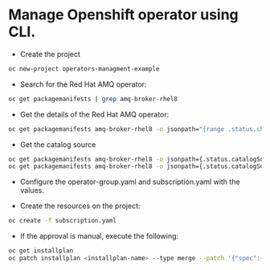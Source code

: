# Manage Openshift operator using CLI.

- Create the project

```sh
oc new-project operators-managment-example
```

- Search for the Red Hat AMQ operator:

```sh
oc get packagemanifests | grep amq-broker-rhel8
```

- Get the details of the Red Hat AMQ operator:

```sh
oc get packagemanifests amq-broker-rhel8 -o jsonpath="{range .status.channels[*]}Channel: {.name} currentCSV: {.currentCSV}{'\n'}{end}"
```

- Get the catalog source

```sh
oc get packagemanifests amq-broker-rhel8 -o jsonpath={.status.catalogSource}
oc get packagemanifests amq-broker-rhel8 -o jsonpath={.status.catalogSourceNamespace}
```

- Configure the operator-group.yaml and subscription.yaml with the values. 

- Create the resources on the project:
```sh
oc create -f subscription.yaml
```

- If the approval is manual, execute the following:

```sh
oc get installplan
oc patch installplan <installplan-name> --type merge --patch '{"spec":{"approved":true}}'
```
